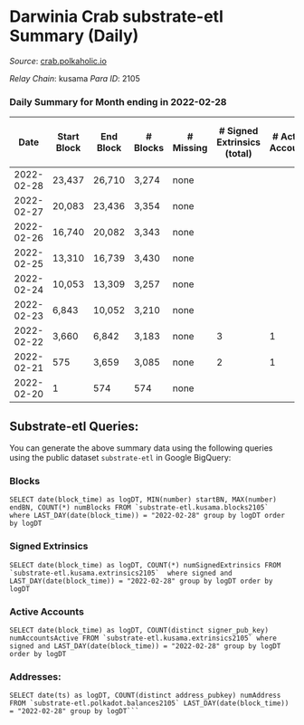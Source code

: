 # Darwinia Crab substrate-etl Summary (Daily)

_Source_: [crab.polkaholic.io](https://crab.polkaholic.io)

*Relay Chain*: kusama
*Para ID*: 2105



### Daily Summary for Month ending in 2022-02-28


| Date | Start Block | End Block | # Blocks | # Missing | # Signed Extrinsics (total) | # Active Accounts | # Addresses with Balances | # Events | # Transfers | # XCM Transfers In | # XCM Transfers Out |
| ---- | ----------- | --------- | -------- | --------- | --------------------------- | ----------------- | ------------------------- | -------- | ----------- | ------------------ | ------------------- |
| 2022-02-28 | 23,437 | 26,710 | 3,274 | none  |  |  | 8 | 6,549 |   |   |   |
| 2022-02-27 | 20,083 | 23,436 | 3,354 | none  |  |  | 8 | 6,710 |   |   |   |
| 2022-02-26 | 16,740 | 20,082 | 3,343 | none  |  |  | 8 | 6,688 |   |   |   |
| 2022-02-25 | 13,310 | 16,739 | 3,430 | none  |  |  | 8 | 6,862 |   |   |   |
| 2022-02-24 | 10,053 | 13,309 | 3,257 | none  |  |  | 8 | 6,516 |   |   |   |
| 2022-02-23 | 6,843 | 10,052 | 3,210 | none  |  |  | 8 | 6,422 |   |   |   |
| 2022-02-22 | 3,660 | 6,842 | 3,183 | none  | 3 | 1 | 8 | 6,382 |   |   |   |
| 2022-02-21 | 575 | 3,659 | 3,085 | none  | 2 | 1 | 8 | 6,183 |   |   |   |
| 2022-02-20 | 1 | 574 | 574 | none  |  |  | 8 | 1,148 |   |   |   |

## Substrate-etl Queries:
You can generate the above summary data using the following queries using the public dataset `substrate-etl` in Google BigQuery:


### Blocks
```
SELECT date(block_time) as logDT, MIN(number) startBN, MAX(number) endBN, COUNT(*) numBlocks FROM `substrate-etl.kusama.blocks2105`  where LAST_DAY(date(block_time)) = "2022-02-28" group by logDT order by logDT
```


### Signed Extrinsics
```
SELECT date(block_time) as logDT, COUNT(*) numSignedExtrinsics FROM `substrate-etl.kusama.extrinsics2105`  where signed and LAST_DAY(date(block_time)) = "2022-02-28" group by logDT order by logDT
```


### Active Accounts
```
SELECT date(block_time) as logDT, COUNT(distinct signer_pub_key) numAccountsActive FROM `substrate-etl.kusama.extrinsics2105` where signed and LAST_DAY(date(block_time)) = "2022-02-28" group by logDT order by logDT
```


### Addresses:
```
SELECT date(ts) as logDT, COUNT(distinct address_pubkey) numAddress FROM `substrate-etl.polkadot.balances2105` LAST_DAY(date(block_time)) = "2022-02-28" group by logDT```

